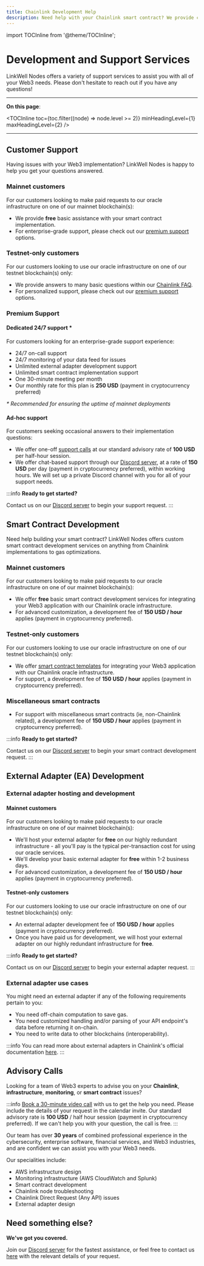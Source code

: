 ```yaml
---
title: Chainlink Development Help
description: Need help with your Chainlink smart contract? We provide custom data feeds, external adapter support, and Chainlink infrastructure / monitoring / security support. 
---
```


import TOCInline from '@theme/TOCInline';

# Development and Support Services

LinkWell Nodes offers a variety of support services to assist you with all of your Web3 needs. Please don't hesitate to reach out if you have any questions!

---

**On this page**:

<TOCInline
  toc={toc.filter((node) => node.level >= 2)}
  minHeadingLevel={1}
  maxHeadingLevel={2}
/>

---

## Customer Support

Having issues with your Web3 implementation? LinkWell Nodes is happy to help you get your questions answered.

### Mainnet customers

For our customers looking to make paid requests to our oracle infrastructure on one of our mainnet blockchain(s):

* We provide **free** basic assistance with your smart contract implementation.
* For enterprise-grade support, please check out our [premium support](#premium-support) options. 

### Testnet-only customers

For our customers looking to use our oracle infrastructure on one of our testnet blockchain(s) only:

* We provide answers to many basic questions within our [Chainlink FAQ](/knowledgebase/FAQ).
* For personalized support, please check out our [premium support](#premium-support) options. 

### Premium Support

#### Dedicated 24/7 support *

For customers looking for an enterprise-grade support experience:

* 24/7 on-call support
* 24/7 monitoring of your data feed for issues 
* Unlimited external adapter development support
* Unlimited smart contract implementation support
* One 30-minute meeting per month
* Our monthly rate for this plan is **250 USD** (payment in cryptocurrency preferred)

*\* Recommended for ensuring the uptime of mainnet deployments*

#### Ad-hoc support

For customers seeking occasional answers to their implementation questions:

* We offer one-off [support calls](#advisory-calls) at our standard advisory rate of **100 USD** per half-hour session.
* We offer chat-based support through our [Discord server](https://discord.gg/Xs6SjqVPUA), at a rate of **150 USD** per day (payment in cryptocurrency preferred), within working hours. We will set up a private Discord channel with you for all of your support needs.

:::info
**Ready to get started?** 

Contact us on our [Discord server](https://discord.gg/Xs6SjqVPUA) to begin your support request.
:::

## Smart Contract Development

Need help building your smart contract? LinkWell Nodes offers custom smart contract development services on anything from Chainlink implementations to gas optimizations.

### Mainnet customers

For our customers looking to make paid requests to our oracle infrastructure on one of our mainnet blockchain(s):

* We offer **free** basic smart contract development services for integrating your Web3 application with our Chainlink oracle infrastructure.
* For advanced customization, a development fee of **150 USD / hour** applies (payment in cryptocurrency preferred).

### Testnet-only customers

For our customers looking to use our oracle infrastructure on one of our testnet blockchain(s) only:

* We offer [smart contract templates](/services/direct-request-jobs/testnets) for integrating your Web3 application with our Chainlink oracle infrastructure.
* For support, a development fee of **150 USD / hour** applies (payment in cryptocurrency preferred).

### Miscellaneous smart contracts

* For support with miscellaneous smart contracts (ie, non-Chainlink related), a development fee of **150 USD / hour** applies (payment in cryptocurrency preferred).

:::info
**Ready to get started?** 

Contact us on our [Discord server](https://discord.gg/Xs6SjqVPUA) to begin your smart contract development request.
:::

## External Adapter (EA) Development

### External adapter hosting and development

#### Mainnet customers

For our customers looking to make paid requests to our oracle infrastructure on one of our mainnet blockchain(s):

* We'll host your external adapter for **free** on our highly redundant infrastructure - all you'll pay is the typical per-transaction cost for using our oracle services.
* We'll develop your basic external adapter for **free** within 1-2 business days. 
* For advanced customization, a development fee of **150 USD / hour** applies (payment in cryptocurrency preferred).

#### Testnet-only customers

For our customers looking to use our oracle infrastructure on one of our testnet blockchain(s) only:

* An external adapter development fee of **150 USD / hour** applies (payment in cryptocurrency preferred).
* Once you have paid us for development, we will host your external adapter on our highly redundant infrastructure for **free**.

:::info
**Ready to get started?** 

Contact us on our [Discord server](https://discord.gg/Xs6SjqVPUA) to begin your external adapter request.
:::

### External adapter use cases

You might need an external adapter if any of the following requirements pertain to you:

* You need off-chain computation to save gas.
* You need customized handling and/or parsing of your API endpoint's data before returning it on-chain.
* You need to write data to other blockchains (interoperability).

:::info
You can read more about external adapters in Chainlink's official documentation [here](https://docs.chain.link/chainlink-nodes/external-adapters/external-adapters).
:::

## Advisory Calls

Looking for a team of Web3 experts to advise you on your **Chainlink**, **infrastructure**, **monitoring**, or **smart contract** issues? 

:::info
[Book a 30-minute video call](https://calendly.com/linkwell-nodes) with us to get the help you need. Please include the details of your request in the calendar invite. Our standard advisory rate is **100 USD** / half hour session (payment in cryptocurrency preferred). If we can't help you with your question, the call is free.
:::

Our team has over **30 years** of combined professional experience in the cybersecurity, enterprise software, financial services, and Web3 industries, and are confident we can assist you with your Web3 needs.

Our specialities include:

- AWS infrastructure design
- Monitoring infrastructure (AWS CloudWatch and Splunk)
- Smart contract development
- Chainlink node troubleshooting
- Chainlink Direct Request (Any API) issues
- External adapter design

## Need something else?

**We've got you covered.**

Join our [Discord server](https://discord.gg/Xs6SjqVPUA) for the fastest assistance, or feel free to contact us [here](https://linkwellnodes.io/#contact-us "Contact LinkWell Nodes") with the relevant details of your request.